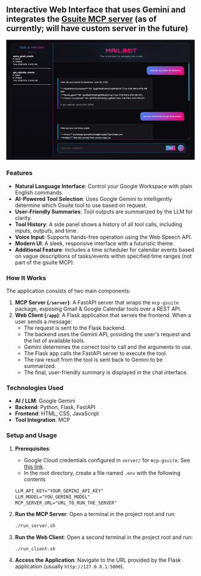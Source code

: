 ## Interactive Web Interface that uses Gemini and integrates the [Gsuite MCP server](https://github.com/MarkusPfundstein/mcp-gsuite) (as of currently; will have custom server in the future)

![Demo](demo.png)

### Features

-   **Natural Language Interface**: Control your Google Workspace with plain English commands.
-   **AI-Powered Tool Selection**: Uses Google Gemini to intelligently determine which Gsuite tool to use based on 
request.
-   **User-Friendly Summaries**: Tool outputs are summarized by the LLM for clarity.
-   **Tool History**: A side panel shows a history of all tool calls, including inputs, outputs, and time.
-   **Voice Input**: Supports hands-free operation using the Web Speech API.
-   **Modern UI**: A sleek, responsive interface with a futuristic theme.
- **Additional Feature**: Includes a time scheduler for calendar events based on vague descriptions of tasks/events within specified time ranges (not part of the gsuite MCP).

### How It Works

The application consists of two main components:

1.  **MCP Server (`/server`)**: A FastAPI server that wraps the `mcp-gsuite` package, exposing Gmail & Google Calendar tools over a REST API.
2.  **Web Client (`/app`)**: A Flask application that serves the frontend. When a user sends a message:
    -   The request is sent to the Flask backend.
    -   The backend uses the Gemini API, providing the user's request and the list of available tools.
    -   Gemini determines the correct tool to call and the arguments to use.
    -   The Flask app calls the FastAPI server to execute the tool.
    -   The raw result from the tool is sent back to Gemini to be summarized.
    -   The final, user-friendly summary is displayed in the chat interface.

### Technologies Used

-   **AI / LLM**: Google Gemini
-   **Backend**: Python, Flask, FastAPI
-   **Frontend**: HTML, CSS, JavaScript
-   **Tool Integration**: MCP

### Setup and Usage

1.  **Prerequisites**:
    - Google Cloud credentials configured in `server/` for `mcp-gsuite`. See [this link](https://github.com/MarkusPfundstein/mcp-gsuite).
    - In the root directory, create a file named `.env` with the following contents
    
     ```dotenv
     LLM_API_KEY="YOUR_GEMINI_API_KEY"
     LLM_MODEL="YOU_GEMINI_MODEL"
     MCP_SERVER_URL="URL_TO_RUN_THE_SERVER"
     ```
2.  **Run the MCP Server**:
    Open a terminal in the project root and run:
    ```bash
    ./run_server.sh
    ```
3.  **Run the Web Client**: Open a second terminal in the project root and run:
    ```bash
    ./run_client.sh
    ```
4.  **Access the Application**: Navigate to the URL provided by the Flask application (usually `http://127.0.0.1:5000`).
